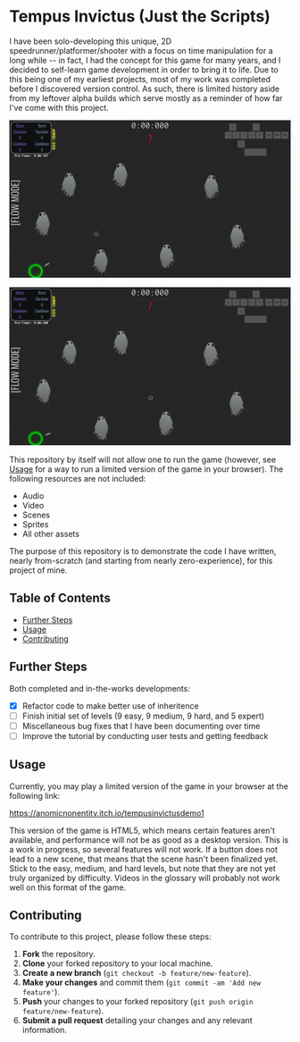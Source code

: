 # Tempus Invictus (Just the Scripts)

I have been solo-developing this unique, 2D speedrunner/platformer/shooter with a focus on time manipulation for a long while -- in fact, I had the concept for this game for many years, and I decided to self-learn game development in order to bring it to life. Due to this being one of my earliest projects, most of my work was completed before I discovered version control. As such, there is limited history aside from my leftover alpha builds which serve mostly as a reminder of how far I've come with this project.

![Burst demo](BurstDemo.gif "Demonstration of the 'Burst' time manipulation ability.")

![Stasis demo](StasisDemo.gif "Demonstration of the 'Stasis' time manipulation ability.")

This repository by itself will not allow one to run the game (however, see [Usage](#usage) for a way to run a limited version of the game in your browser). The following resources are not included:

- Audio
- Video
- Scenes
- Sprites
- All other assets

The purpose of this repository is to demonstrate the code I have written, nearly from-scratch (and starting from nearly zero-experience), for this project of mine.

## Table of Contents

- [Further Steps](#further-steps)
- [Usage](#usage)
- [Contributing](#contributing)

## Further Steps

Both completed and in-the-works developments:

- [x] Refactor code to make better use of inheritence
- [ ] Finish initial set of levels (9 easy, 9 medium, 9 hard, and 5 expert)
- [ ] Miscellaneous bug fixes that I have been documenting over time
- [ ] Improve the tutorial by conducting user tests and getting feedback

## Usage

Currently, you may play a limited version of the game in your browser at the following link:

https://anomicnonentity.itch.io/tempusinvictusdemo1

This version of the game is HTML5, which means certain features aren't available, and performance will not be as good as a desktop version. This is a work in progress, so several features will not work. If a button does not lead to a new scene, that means that the scene hasn't been finalized yet. Stick to the easy, medium, and hard levels, but note that they are not yet truly organized by difficulty. Videos in the glossary will probably not work well on this format of the game.

## Contributing

To contribute to this project, please follow these steps:

1. **Fork** the repository.
2. **Clone** your forked repository to your local machine.
3. **Create a new branch** (`git checkout -b feature/new-feature`).
4. **Make your changes** and commit them (`git commit -am 'Add new feature'`).
5. **Push** your changes to your forked repository (`git push origin feature/new-feature`).
6. **Submit a pull request** detailing your changes and any relevant information.